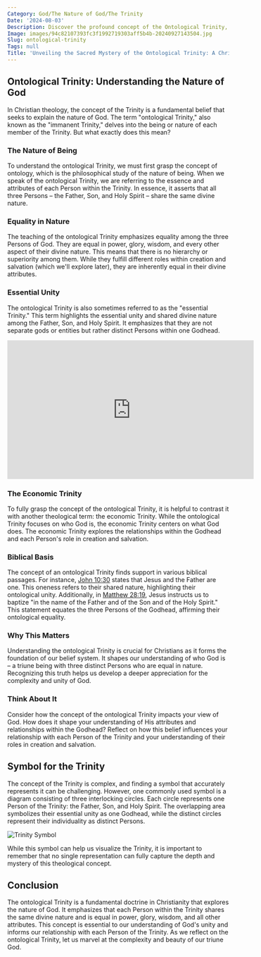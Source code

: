 ```yaml
---
Category: God/The Nature of God/The Trinity
Date: '2024-08-03'
Description: Discover the profound concept of the Ontological Trinity, exploring the theological understanding of the three persons within God's essence. Unravel the intricacies of this doctrine in theology and its significance in Christian beliefs.
Image: images/94c82107393fc3f1992719303aff5b4b-20240927143504.jpg
Slug: ontological-trinity
Tags: null
Title: 'Unveiling the Sacred Mystery of the Ontological Trinity: A Christian Perspective'
---
```


## Ontological Trinity: Understanding the Nature of God

In Christian theology, the concept of the Trinity is a fundamental belief that seeks to explain the nature of God. The term "ontological Trinity," also known as the "immanent Trinity," delves into the being or nature of each member of the Trinity. But what exactly does this mean?

### The Nature of Being

To understand the ontological Trinity, we must first grasp the concept of ontology, which is the philosophical study of the nature of being. When we speak of the ontological Trinity, we are referring to the essence and attributes of each Person within the Trinity. In essence, it asserts that all three Persons – the Father, Son, and Holy Spirit – share the same divine nature.

### Equality in Nature

The teaching of the ontological Trinity emphasizes equality among the three Persons of God. They are equal in power, glory, wisdom, and every other aspect of their divine nature. This means that there is no hierarchy or superiority among them. While they fulfill different roles within creation and salvation (which we'll explore later), they are inherently equal in their divine attributes.

### Essential Unity

The ontological Trinity is also sometimes referred to as the "essential Trinity." This term highlights the essential unity and shared divine nature among the Father, Son, and Holy Spirit. It emphasizes that they are not separate gods or entities but rather distinct Persons within one Godhead.


<iframe width="560" height="315" src="https://www.youtube.com/embed/-p0ir65Lhto" frameborder="0" allow="autoplay; encrypted-media" allowfullscreen></iframe>


### The Economic Trinity

To fully grasp the concept of the ontological Trinity, it is helpful to contrast it with another theological term: the economic Trinity. While the ontological Trinity focuses on who God is, the economic Trinity centers on what God does. The economic Trinity explores the relationships within the Godhead and each Person's role in creation and salvation.

### Biblical Basis

The concept of an ontological Trinity finds support in various biblical passages. For instance, [John 10:30](https://www.bibleref.com/John/10/John-10-30.html) states that Jesus and the Father are one. This oneness refers to their shared nature, highlighting their ontological unity. Additionally, in [Matthew 28:19](https://www.bibleref.com/Matthew/28/Matthew-28-19.html), Jesus instructs us to baptize "in the name of the Father and of the Son and of the Holy Spirit." This statement equates the three Persons of the Godhead, affirming their ontological equality.

### Why This Matters

Understanding the ontological Trinity is crucial for Christians as it forms the foundation of our belief system. It shapes our understanding of who God is – a triune being with three distinct Persons who are equal in nature. Recognizing this truth helps us develop a deeper appreciation for the complexity and unity of God.

### Think About It

Consider how the concept of the ontological Trinity impacts your view of God. How does it shape your understanding of His attributes and relationships within the Godhead? Reflect on how this belief influences your relationship with each Person of the Trinity and your understanding of their roles in creation and salvation.

## Symbol for the Trinity

The concept of the Trinity is complex, and finding a symbol that accurately represents it can be challenging. However, one commonly used symbol is a diagram consisting of three interlocking circles. Each circle represents one Person of the Trinity: the Father, Son, and Holy Spirit. The overlapping area symbolizes their essential unity as one Godhead, while the distinct circles represent their individuality as distinct Persons.

![Trinity Symbol](https://example.com/trinity-symbol.png)

While this symbol can help us visualize the Trinity, it is important to remember that no single representation can fully capture the depth and mystery of this theological concept.

## Conclusion

The ontological Trinity is a fundamental doctrine in Christianity that explores the nature of God. It emphasizes that each Person within the Trinity shares the same divine nature and is equal in power, glory, wisdom, and all other attributes. This concept is essential to our understanding of God's unity and informs our relationship with each Person of the Trinity. As we reflect on the ontological Trinity, let us marvel at the complexity and beauty of our triune God.